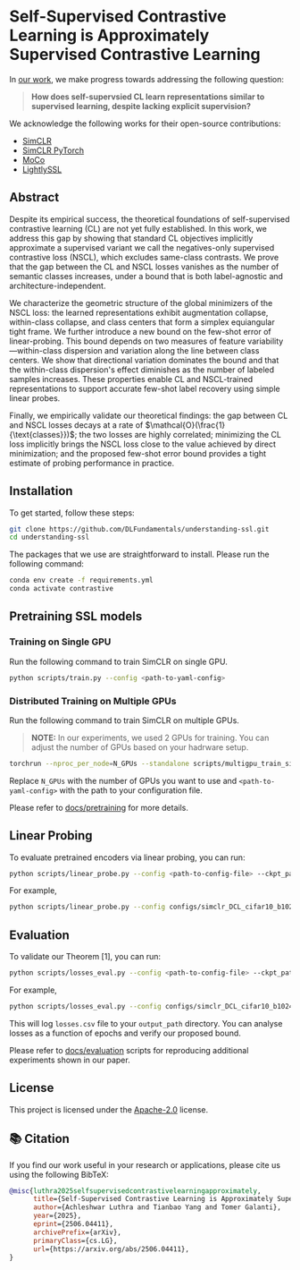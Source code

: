 # Self-Supervised Contrastive Learning is Approximately Supervised Contrastive Learning

In [our work](https://github.com/DLFundamentals/understanding-ssl), we make progress towards addressing the following question:

> **How does self-supervsied CL learn representations similar to supervised learning, despite lacking explicit supervision?**

We acknowledge the following works for their open-source contributions:

* [SimCLR](https://github.com/google-research/simclr)
* [SimCLR PyTorch](https://github.com/Spijkervet/SimCLR/tree/master)
* [MoCo](https://github.com/facebookresearch/moco)
* [LightlySSL](https://github.com/lightly-ai/lightly)

## Abstract

Despite its empirical success, the theoretical foundations of self-supervised contrastive learning (CL) are not yet fully established. In this work, we address this gap by showing that standard CL objectives implicitly approximate a supervised variant we call the negatives-only supervised contrastive loss (NSCL), which excludes same-class contrasts. We prove that the gap between the CL and NSCL losses vanishes as the number of semantic classes increases, under a bound that is both label-agnostic and architecture-independent.

We characterize the geometric structure of the global minimizers of the NSCL loss: the learned representations exhibit augmentation collapse, within-class collapse, and class centers that form a simplex equiangular tight frame. We further introduce a new bound on the few-shot error of linear-probing. This bound depends on two measures of feature variability—within-class dispersion and variation along the line between class centers. We show that directional variation dominates the bound and that the within-class dispersion's effect diminishes as the number of labeled samples increases. These properties enable CL and NSCL-trained representations to support accurate few-shot label recovery using simple linear probes.

Finally, we empirically validate our theoretical findings: the gap between CL and NSCL losses decays at a rate of $\mathcal{O}(\frac{1}{\text{classes}})$; the two losses are highly correlated; minimizing the CL loss implicitly brings the NSCL loss close to the value achieved by direct minimization; and the proposed few-shot error bound provides a tight estimate of probing performance in practice.

## Installation

To get started, follow these steps:

```bash
git clone https://github.com/DLFundamentals/understanding-ssl.git
cd understanding-ssl
```

The packages that we use are straightforward to install. Please run the following command:

```bash
conda env create -f requirements.yml
conda activate contrastive
```

## Pretraining SSL models

### Training on Single GPU

Run the following command to train SimCLR on single GPU.

```bash
python scripts/train.py --config <path-to-yaml-config>
```

### Distributed Training on Multiple GPUs

Run the following command to train SimCLR on multiple GPUs.
> **NOTE:** In our experiments, we used 2 GPUs for training. You can adjust the number of GPUs based on your hadrware setup.

```bash
torchrun --nproc_per_node=N_GPUs --standalone scripts/multigpu_train_simclr.py --config <path-to-yaml-config>
```

Replace `N_GPUs` with the number of GPUs you want to use and `<path-to-yaml-config>` with the path to your configuration file.

Please refer to [docs/pretraining](https://github.com/DLFundamentals/understanding-ssl/blob/main/docs/pretraining.md) for more details.

## Linear Probing

To evaluate pretrained encoders via linear probing, you can run:

```bash
python scripts/linear_probe.py --config <path-to-config-file> --ckpt_path <path-to-ckpt-dir> --output_path <path-to-save-logs> --N <n_samples>
```

For example,

```bash
python scripts/linear_probe.py --config configs/simclr_DCL_cifar10_b1024.yaml --ckpt_path experiments/simclr/cifar10_dcl/checkpoints/ --output_path logs/cifar10/ --N 500
```

## Evaluation

To validate our Theorem [1], you can run:

```bash
python scripts/losses_eval.py --config <path-to-config-file> --ckpt_path <path-to-ckpt-dir> --output_path <path-to-save-logs>
```

For example,

```bash
python scripts/losses_eval.py --config configs/simclr_DCL_cifar10_b1024.yaml --ckpt_path experiments/simclr/cifar10_dcl/checkpoints/ --output_path logs/cifar10/simclr/exp1/
```

This will log `losses.csv` file to your `output_path` directory. You can analyse losses as a function of epochs and verify our proposed bound.

Please refer to [docs/evaluation](https://github.com/DLFundamentals/understanding-ssl/blob/main/docs/evaluation.md) scripts for reproducing additional experiments shown in our paper.

## License

This project is licensed under the [Apache-2.0](https://github.com/DLFundamentals/understanding-ssl?tab=Apache-2.0-1-ov-file) license.

## 📚 Citation

If you find our work useful in your research or applications, please cite us using the following BibTeX:

```bibtex
@misc{luthra2025selfsupervisedcontrastivelearningapproximately,
      title={Self-Supervised Contrastive Learning is Approximately Supervised Contrastive Learning}, 
      author={Achleshwar Luthra and Tianbao Yang and Tomer Galanti},
      year={2025},
      eprint={2506.04411},
      archivePrefix={arXiv},
      primaryClass={cs.LG},
      url={https://arxiv.org/abs/2506.04411}, 
}
```
